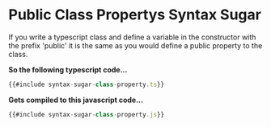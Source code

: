 # Public Class Propertys Syntax Sugar

If you write a typescript class and define a variable in the constructor with the prefix 'public' it is the same as you would define a public property to the class.

**So the following typescript code...**

```ts
{{#include syntax-sugar-class-property.ts}}
```

**Gets compiled to this javascript code...**

```js
{{#include syntax-sugar-class-property.js}}
```
